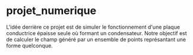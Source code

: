 # projet_numerique
L'idée derrière ce projet est de simuler le fonctionnement d'une plaque conductrice épaisse seule où formant un condensateur.
Notre objectif est de calculer le champ généré par un ensemble de points représantant une forme quelconque. 